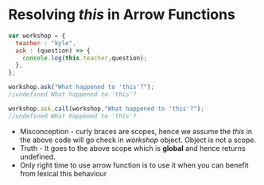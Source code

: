 # Resolving _this_ in Arrow Functions

```javascript
var workshop = {
  teacher : "kyle",
  ask : (question) => {
    console.log(this.teacher,question);
  },
};

workshop.ask("What happened to 'this'?");
//undefined What happened to 'this'?

workshop.ask.call(workshop,"What happened to 'this'?");
//undefined What happened to 'this'?
```
- Misconception - curly braces are scopes, hence we assume the _this_ in the above code will go check in _workshop_ object. Object is not a scope.
- Truth - It goes to the above scope which is **global** and hence returns undefined.
- Only right time to use arrow function is to use it when you can benefit from lexical this behaviour
